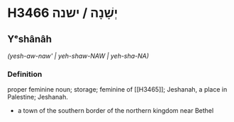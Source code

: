 # H3466 יְשָׁנָה / ישנה

## Yᵉshânâh

_(yesh-aw-naw' | yeh-shaw-NAW | yeh-sha-NA)_

### Definition

proper feminine noun; storage; feminine of [[H3465]]; Jeshanah, a place in Palestine; Jeshanah.

- a town of the southern border of the northern kingdom near Bethel
